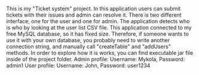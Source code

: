 
This is my "Ticket system" project. 
In this application users can submit tickets with their issues and admin can resolve it. There is two different interface, one for the user and one for admin. The application detects who is who by looking at the user list CSV file. 
This application connected to my free MySQL database, so it has fixed size. Therefore, if someone wants to use it with your own database, you probably need to write another connection string, and manually call "createTable" and "addUsers" methods.
In order to explore how it is works, you can find executable jar file inside of the project folder. 
Admin profile:   Username: Mykola,  Password: admin1
User profile:    Username: John,    Password: user1234

